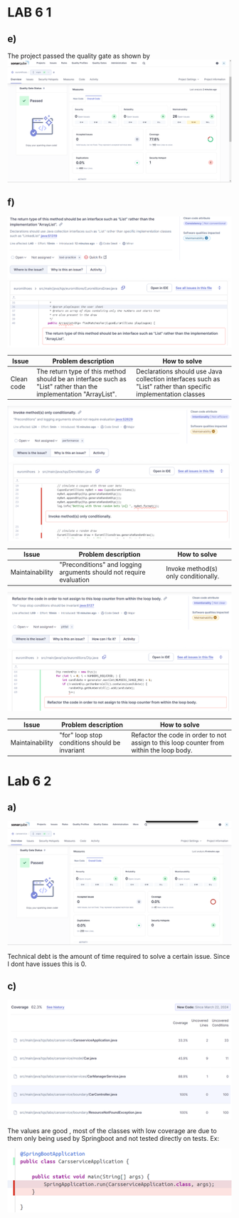 # LAB 6 1

## e)

The project passed the quality gate as shown by !["sonarresult.png"](sonarresult.png)

## f)

![issue1](issue1.png)

| Issue         | Problem description | How to solve |
|---            |---                  |---           |
| Clean code    | The return type of this method should be an interface such as "List" rather than the implementation "ArrayList".                    | Declarations should use Java collection interfaces such as "List" rather than specific implementation classes             |

![issue2](issue2.png)

| Issue         | Problem description | How to solve |
|---            |---                  |---           |
| Maintainability          |  "Preconditions" and logging arguments should not require evaluation                   | Invoke method(s) only conditionally.             |

![issue3](issue3.png)


| Issue         | Problem description | How to solve |
|---            |---                  |---           |
| Maintainability          |  "for" loop stop conditions should be invariant                  | Refactor the code in order to not assign to this loop counter from within the loop body.             |

# Lab 6 2 

## a)

![sonarresult2](sonarresult2.png)

Technical debt is the amount of time required to solve a certain issue. Since I dont have issues this is 0.

## c)

![coverage](coverage.png)

The values are good , most of the classes with low coverage are due to them only being used by Springboot and not tested directly on tests. Ex:

![alt text](example.png)
